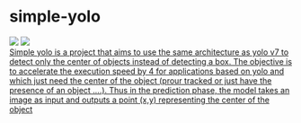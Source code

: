# simple-yolo
<a href="#"><img src="https://img.shields.io/badge/SIMPLE YOLO V.1.0-blue.svg?logo=python&style=for-the-badge" /></a>
<a href="https://pytorch.org/"><img src="https://img.shields.io/badge/-v1.0-red.svg?logo=PyTorch&style=for-the-badge" />
<br>
Simple yolo is a project that aims to use the same architecture as yolo v7 to detect only the center of objects instead of detecting a box.
The objective is to accelerate the execution speed by 4 for applications based on yolo and which just need the center of the object (prour tracked or just have the presence of an object ....). 
  Thus in the prediction phase, the model takes an image as input and outputs a point (x,y) representing the center of the object
